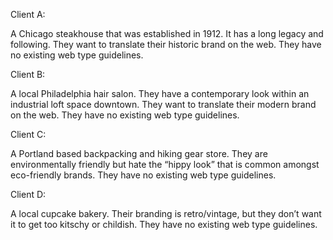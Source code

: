 Client A:

A Chicago steakhouse that was established in 1912. It has a long legacy and following. They want to translate their historic brand on the web. They have no existing web type guidelines.


Client B:

A local Philadelphia hair salon. They have a contemporary look within an industrial loft space downtown. They want to translate their modern brand on the web. They have no existing web type guidelines.

Client C:

A Portland based backpacking and hiking gear store. They are environmentally friendly but hate the “hippy look” that is common amongst eco-friendly brands. They have no existing web type guidelines.

Client D: 

A local cupcake bakery. Their branding is retro/vintage, but they don’t want it to get too kitschy or childish. They have no existing web type guidelines.